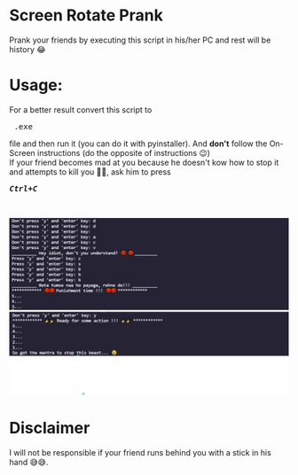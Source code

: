 # Screen Rotate Prank
Prank your friends by executing this script in his/her PC and rest will be history 😂
<br>
# Usage:
For a better result convert this script to <pre> .exe </pre> file and then run it (you can do it with pyinstaller).
And <b>don't</b> follow the On-Screen instructions (do the opposite of instructions 😉)
<br>
If your friend becomes mad at you because he doesn't kow how to stop it and attempts to kill you 🤣🤣, ask him to press <strong><em><pre>Ctrl+C</pre></em></strong>
<br>

<img src = '/img2.png/' alt = "Screen Rotate Prank">
<img src = '/img.png/' alt = "Screen Rotate Prank">
  
# Disclaimer

I will not be responsible if your friend runs behind you with a stick in his hand 😅😅.
